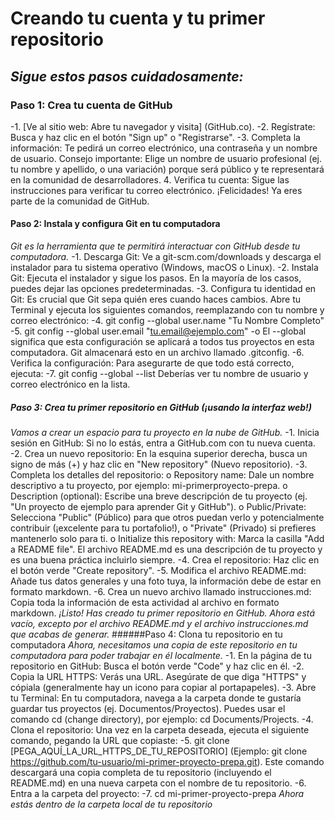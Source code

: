 # __Creando tu cuenta y tu primer repositorio__
## _Sigue estos pasos cuidadosamente:_
### **Paso 1: Crea tu cuenta de GitHub**
 -1. [Ve al sitio web: Abre tu navegador y visita] (GitHub.co).
 -2. Regístrate: Busca y haz clic en el botón "Sign up" o "Registrarse".
 -3. Completa la información: Te pedirá un correo electrónico, una contraseña y un nombre de usuario.
  Consejo importante: Elige un nombre de usuario profesional (ej. tu nombre y apellido, o
una variación) porque será público y te representará en la comunidad de desarrolladores.
4. Verifica tu cuenta: Sigue las instrucciones para verificar tu correo electrónico.
¡Felicidades! Ya eres parte de la comunidad de GitHub.
#### **Paso 2: Instala y configura Git en tu computadora**
 _Git es la herramienta que te permitirá interactuar con GitHub desde tu computadora._
-1. Descarga Git: Ve a git-scm.com/downloads y descarga el instalador para tu sistema operativo
(Windows, macOS o Linux).
-2. Instala Git: Ejecuta el instalador y sigue los pasos. En la mayoría de los casos, puedes dejar las
opciones predeterminadas.
-3. Configura tu identidad en Git: Es crucial que Git sepa quién eres cuando haces cambios. Abre tu
Terminal y ejecuta los siguientes comandos, reemplazando con tu nombre y correo electrónico:
-4. git config --global user.name "Tu Nombre Completo"
-5. git config --global user.email "tu.email@ejemplo.com"
-o El --global significa que esta configuración se aplicará a todos tus proyectos en esta
computadora. Git almacenará esto en un archivo llamado .gitconfig.
-6. Verifica la configuración: Para asegurarte de que todo está correcto, ejecuta:
-7. git config --global --list
Deberías ver tu nombre de usuario y correo electrónico en la lista.
##### **Paso 3: Crea tu primer repositorio en GitHub (¡usando la interfaz web!)**
 _Vamos a crear un espacio para tu proyecto en la nube de GitHub._
-1. Inicia sesión en GitHub: Si no lo estás, entra a GitHub.com con tu nueva cuenta.
-2. Crea un nuevo repositorio: En la esquina superior derecha, busca un signo de más (+) y haz clic en
"New repository" (Nuevo repositorio).
-3. Completa los detalles del repositorio:
o Repository name: Dale un nombre descriptivo a tu proyecto, por ejemplo: mi-primerproyecto-prepa.
o Description (optional): Escribe una breve descripción de tu proyecto (ej. "Un proyecto de
ejemplo para aprender Git y GitHub").
o Public/Private: Selecciona "Public" (Público) para que otros puedan verlo y
potencialmente contribuir (¡excelente para tu portafolio!), o "Private" (Privado) si prefieres
mantenerlo solo para ti.
o Initialize this repository with: Marca la casilla "Add a README file". El archivo
README.md es una descripción de tu proyecto y es una buena práctica incluirlo siempre.
-4. Crea el repositorio: Haz clic en el botón verde "Create repository".
-5. Modifica el archivo README.md: Añade tus datos generales y una foto tuya, la información debe
de estar en formato markdown.
-6. Crea un nuevo archivo llamado instrucciones.md: Copia toda la información de esta actividad al
archivo en formato markdown.
_¡Listo! Has creado tu primer repositorio en GitHub. Ahora está vacío, excepto por el archivo README.md y
el archivo instrucciones.md que acabas de generar._
######Paso 4: Clona tu repositorio en tu computadora
 _Ahora, necesitamos una copia de este repositorio en tu computadora para poder trabajar en él localmente._
-1. En la página de tu repositorio en GitHub: Busca el botón verde "Code" y haz clic en él.
-2. Copia la URL HTTPS: Verás una URL. Asegúrate de que diga "HTTPS" y cópiala (generalmente
hay un icono para copiar al portapapeles).
-3. Abre tu Terminal: En tu computadora, navega a la carpeta donde te gustaría guardar tus proyectos
(ej. Documentos/Proyectos). Puedes usar el comando cd (change directory), por ejemplo: cd
Documents/Projects.
-4. Clona el repositorio: Una vez en la carpeta deseada, ejecuta el siguiente comando, pegando la URL
que copiaste:
-5. git clone [PEGA_AQUÍ_LA_URL_HTTPS_DE_TU_REPOSITORIO]
(Ejemplo: git clone https://github.com/tu-usuario/mi-primer-proyecto-prepa.git). Este comando
descargará una copia completa de tu repositorio (incluyendo el README.md) en una nueva carpeta
con el nombre de tu repositorio.
-6. Entra a la carpeta del proyecto:
-7. cd mi-primer-proyecto-prepa
_Ahora estás dentro de la carpeta local de tu repositorio_

